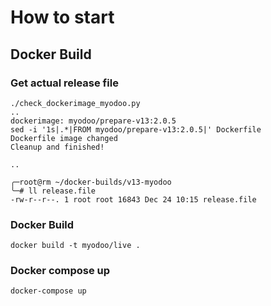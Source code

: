 # How to start

## Docker Build

### Get actual release file
``` shell
./check_dockerimage_myodoo.py
..
dockerimage: myodoo/prepare-v13:2.0.5
sed -i '1s|.*|FROM myodoo/prepare-v13:2.0.5|' Dockerfile
Dockerfile image changed
Cleanup and finished!

..

╭─root@rm ~/docker-builds/v13-myodoo 
╰─# ll release.file
-rw-r--r--. 1 root root 16843 Dec 24 10:15 release.file
``` 

### Docker Build
``` shell
docker build -t myodoo/live .
```

### Docker compose up
``` shell
docker-compose up
```
